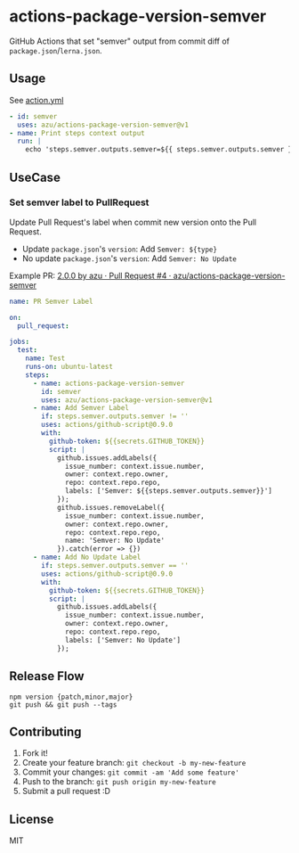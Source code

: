# actions-package-version-semver

GitHub Actions that set "semver" output from commit diff of `package.json`/`lerna.json`.

## Usage

See [action.yml](action.yml)

```yaml
- id: semver
  uses: azu/actions-package-version-semver@v1
- name: Print steps context output
  run: |
    echo 'steps.semver.outputs.semver=${{ steps.semver.outputs.semver }}'
```

## UseCase

### Set semver label to PullRequest

Update Pull Request's label when commit new version onto the Pull Request.

- Update `package.json`'s `version`: Add `Semver: ${type}`
- No update `package.json`'s `version`: Add `Semver: No Update`

Example PR: [2.0.0 by azu · Pull Request #4 · azu/actions-package-version-semver](https://github.com/azu/actions-package-version-semver/pull/4)

```yaml
name: PR Semver Label

on:
  pull_request:

jobs:
  test:
    name: Test
    runs-on: ubuntu-latest
    steps:
      - name: actions-package-version-semver
        id: semver
        uses: azu/actions-package-version-semver@v1
      - name: Add Semver Label
        if: steps.semver.outputs.semver != ''
        uses: actions/github-script@0.9.0
        with:
          github-token: ${{secrets.GITHUB_TOKEN}}
          script: |
            github.issues.addLabels({
              issue_number: context.issue.number,
              owner: context.repo.owner,
              repo: context.repo.repo,
              labels: ['Semver: ${{steps.semver.outputs.semver}}']
            });
            github.issues.removeLabel({
              issue_number: context.issue.number,
              owner: context.repo.owner,
              repo: context.repo.repo,
              name: 'Semver: No Update'
            }).catch(error => {})
      - name: Add No Update Label
        if: steps.semver.outputs.semver == ''
        uses: actions/github-script@0.9.0
        with:
          github-token: ${{secrets.GITHUB_TOKEN}}
          script: |
            github.issues.addLabels({
              issue_number: context.issue.number,
              owner: context.repo.owner,
              repo: context.repo.repo,
              labels: ['Semver: No Update']
            });


```

## Release Flow

```
npm version {patch,minor,major}
git push && git push --tags
```

## Contributing

1. Fork it!
2. Create your feature branch: `git checkout -b my-new-feature`
3. Commit your changes: `git commit -am 'Add some feature'`
4. Push to the branch: `git push origin my-new-feature`
5. Submit a pull request :D

## License

MIT
